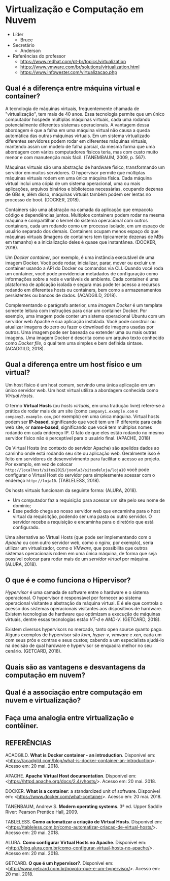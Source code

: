 
# Virtualização e Computação em Nuvem

 - Líder
	 - Bruce
 - Secretário
	 - Anderson
 - Referências do professor
	 - https://www.redhat.com/pt-br/topics/virtualization
	 - https://www.vmware.com/br/solutions/virtualization.html
	 - https://www.infowester.com/virtualizacao.php

## Qual é a diferença entre máquina virtual e container?

A tecnologia de máquinas virtuais, frequentemente chamada de "virtualização", tem mais de 40 anos. Essa tecnologia permite que um único computador hospede múltiplas máquinas virtuais, cada uma rodando potencialmente diferentes sistemas operacionais. A vantagem dessa abordagem é que a falha em uma máquina virtual não causa a queda automática das outras máquinas virtuais. Em um sistema virtualizado diferentes servidores podem rodar em diferentes máquinas virtuais, mantendo assim um modelo de falha parcial, da mesma forma que uma abordagem com vários computadores físicos teria, mas com custo muito menor e com manutenção mais fácil. (TANEMBAUM, 2009, p. 567).

Máquinas virtuais são uma abstração de hardware físico, transformando um servidor em muitos servidores. O hypervisor permite que múltiplas máquinas virtuais rodem em uma única máquina física.  Cada máquina virtual inclui uma cópia de um sistema operacional, uma ou mais aplicações, arquivos binários e bibliotecas necessárias, ocupando dezenas de GBs e, além disso, máquinas virtuais também podem ser lentas no processo de boot. (DOCKER, 2018).

Containers são uma abstração na camada da aplicação que empacota código e dependências juntos. Multiplos containers podem rodar na mesma máquina e compartilhar o kernel do sistema operacional com outros containers, cada um rodando como um processo isolado, em um espaço de usuário separado dos demais. Containers ocupam menos espaço do que máquinas virtuais (imagens de containers tem tipicamente dezenas de MBs em tamanho) e a inicialização deles é quase que instantânea. (DOCKER, 2018).

Um *Docker container*, por exemplo, é uma instância executável de uma imagem Docker. Você pode rodar, inicializar, parar, mover ou excluir um container usando a API do Docker ou comandos via CLI. Quando você roda um container, você pode providenciar metadados de configuração como informações sobre a rede e variáveis de ambiente. Cada container é uma plataforma de aplicação isolada e segura mas pode ter acesso a recursos rodando em diferentes hosts ou containers, bem como a armazenamentos persistentes ou bancos de dados. (ACADGILD, 2018).

Complementando o parágrafo anterior, uma *imagem Docker* é um template somente leitura com instruções para criar um container Docker. Por exemplo, uma imagem pode conter um sistema operacional Ubuntu com um servidor web Apache e sua aplicação instalada. Você pode construir ou atualizar imagens do zero ou fazer o download de imagens usadas por outros. Uma imagem pode ser baseada ou extender uma ou mais outras imagens. Uma imagem Docker é descrita como um arquivo texto conhecido como *Docker file*, o qual tem uma simples e bem definida sintaxe. (ACADGILD, 2018).

## Qual a diferença entre um host físico e um virtual?

Um host físico é um host comum, servindo uma única aplicação em um único servidor web. Um host virtual utiliza a abordagem conhecida como *Virtual Hosts*.

O termo **Virtual Hosts** (ou *hosts virtuais*, em uma tradução livre) refere-se à prática de rodar mais de um site (como `company1.example.com` e `company2.example.com`, por exemplo) em uma única máquina. Virtual hosts podem ser **IP-based**, significando que você tem um IP diferente para cada web site, or **name-based**, significando que você tem múltiplos nomes rodando em cada endereço IP. O fato de que eles estão rodando no mesmo servidor físico não é perceptível para o usuário final. (APACHE, 2018)

Os Virtual Hosts (no contexto do servidor Apache) são apelidos dados ao caminho onde está rodando seu site ou aplicação web. Geralmente isso é feito em servidores de desenvolvimento para facilitar o acesso ao projeto. Por exemplo, em vez de colocar `http://localhost/sites2015/joomla3/sitesdeloja/loja10` você pode configurar o Virtual Host do servidor para simplesmente acessar com o endereço `http://loja10`. (TABLELESS, 2018).

Os hosts virtuais funcionam da seguinte forma: (ALURA, 2018).

*  Um computador faz a requisição para acessar um site pelo seu nome de domínio;
*  Esse pedido chega ao nosso servidor web que encaminha para o host virtual da requisitção, podendo ser uma pasta ou outro servidor. O servidor recebe a requisição e encaminha para o diretório que está configurado.

Uma alternativa ao Virtual Hosts (que pode ser implementando com o *Apache* ou com outro servidor web, como o *nginx*, por exemplo), seria utilizar um virtualizador, como o *VMware*, que possibilita que outros sistemas operacionais rodem em uma única máquina, de forma que seja possível colocar para rodar mais de um *servidor virtual* por máquina. (ALURA, 2018).

## O que é e como funciona o Hipervisor?

*Hypervisor* é uma camada de software entre o hardware e o sistema operacional. O hypervisor é responsável por fornecer ao sistema operacional visitante a abstração da máquina virtual. E é ele que controla o acesso dos sistemas operacionais visitantes aos dispositivos de hardware. Existem tecnologias de hardware que optimizam a execução de máquinas virtuais, dentre essas tecnologias estão *VT-d* e *AMD-V*. (GETCARD, 2018).

Existem diversos hypervisors no mercado, tanto open source quanto pago. Alguns exemplos de hypervisor são *kvm*, *hyper-v*, *vmware* e *xen*, cada um com seus prós e contras e seus custos; cabendo a um especialista ajudá-lo na decisão de qual hardware e hypervisor se enquadra melhor no seu cenário. (GETCARD, 2018).

## Quais são as vantagens e desvantagens da computação em nuvem?

## Qual é a associação entre computação em nuvem e virtualização?

## Faça uma analogia entre virtualização e contêiner.

## REFERÊNCIAS

ACADGILD. **What is Docker container - an introduction**. Disponível em: <<https://acadgild.com/blog/what-is-docker-container-an-introduction>>. Acesso em: 20 mai. 2018.

APACHE. **Apache Virtual Host documentation**. Disponível em: <<https://httpd.apache.org/docs/2.4/vhosts/>>. Acesso em: 20 mai. 2018.

DOCKER. **What is a container**: a standardized unit of software. Disponível em: <<https://www.docker.com/what-container>>. Acesso em: 20 mai. 2018.

TANENBAUM, Andrew S. **Modern operating systems**. 3ª ed. Upper Saddle River: Pearson Prentice Hall, 2009.

TABLELESS. **Como automatizar a criação de Virtual Hosts**. Disponível em: <<https://tableless.com.br/como-automatizar-criacao-de-virtual-hosts/>>. Acesso em: 20 mai. 2018.

ALURA. **Como configurar Virtual Hosts no Apache**. Disponível em: <<http://blog.alura.com.br/como-configurar-virtual-hosts-no-apache/>>. Acesso em: 20 mai. 2018.

GETCARD. **O que é um hypervisor?**. Disponível em: <<http://www.getcard.com.br/novo/o-que-e-um-hypervisor/>>. Acesso em: 20 mai. 2018.
